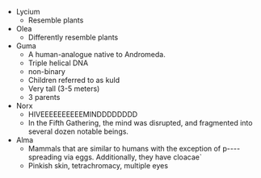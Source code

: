 - Lycium
	- Resemble plants
- Olea
	- Differently resemble plants
- Guma
	- A human-analogue native to Andromeda. 
	- Triple helical DNA
	- non-binary
	- Children referred to as kuld
	- Very tall (3-5 meters)
	- 3 parents
- Norx 
	- HIVEEEEEEEEEEMINDDDDDDDD
	- In the Fifth Gathering, the mind was disrupted, and fragmented into several dozen notable beings.
- Alma
	- Mammals that are similar to humans with the exception of p----spreading via eggs. Additionally, they have cloacae`
	- Pinkish skin,  tetrachromacy, multiple eyes